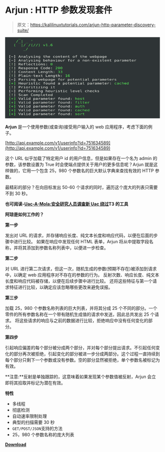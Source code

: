# Arjun : HTTP 参数发现套件

> 原文：<https://kalilinuxtutorials.com/arjun-http-parameter-discovery-suite/>

[![Arjun : HTTP Parameter Discovery Suite](img/b13057e81209e405f5d1cd92cf6720df.png "Arjun : HTTP Parameter Discovery Suite")](https://1.bp.blogspot.com/-FMtDhS9agg4/XbM5TIFcRLI/AAAAAAAADIU/8mykACyoWq8vlGg2Amoe644Es8B8dgRdwCLcBGAsYHQ/s1600/Arjun.png)

**Arjun** 是一个使用参数(或查询)接受用户输入的 web 应用程序，考虑下面的例子。

[http://api.example.com/v1/userinfo?id=751634589](http://api.example.com/v1/userinfo?id=751634589)

这个 URL 似乎加载了特定用户 id 的用户信息，但是如果存在一个名为 admin 的参数，该参数设置为 True 时会使端点提供关于用户的更多信息呢？Arjun 就是这样做的，它用一个包含 25，980 个参数名的巨大默认字典来查找有效的 HTTP 参数。

最精彩的部分？在向目标发出 50-60 个请求的同时，遍历这个庞大的列表只需要不到 30 秒。

**也可阅读-[Uac-A-Mola:安全研究人员调查新 Uac 绕过](https://kalilinuxtutorials.com/uac-a-mola-tool-for-security-researchers-to-investigate-new-uac-bypasses/)T3 的工具**

**阿琼是如何工作的？**

**第一步**

发出对 URL 的请求，并存储响应长度、纯文本长度和响应代码，以便在后面的步骤中进行比较。
如果在响应中发现任何 HTML 表单，Arjun 将从中提取字段名称，并将其添加到参数名称列表中，以便进一步检查。

**第二步**

对 URL 进行第二次请求，但这一次，随机生成的参数(预期不存在)被添加到请求中，以确定 web 应用程序对不存在的参数的行为。
反射次数、响应长度、纯文本长度和响应代码被存储，以便在后续步骤中进行比较。
还将这些特征与第一个请求特征进行比较，以确定应该忽略哪些更改来避免误报。

**第三步**

加载 25，980 个参数名称列表的巨大列表，并将其分成 25 个不同的部分。一个零件的所有参数名称在一个带有随机生成值的请求中发送，因此总共发出 25 个请求。
将这些请求的响应与之前的数据进行比较，拒绝响应中没有任何变化的部分。

**第四步**

引起响应偏差的每个部分被分成两个部分，并对每个部分提出请求。不引起任何变化的部分再次被拒绝，引起变化的部分被进一步分成两部分。这个过程一直持续到每个部分只剩下一个参数或没有参数。空的部分显然被拒绝，单个参数名被标记为有效。

**注意:**反射是单独跟踪的，这意味着如果发现某个参数值被反射，Arjun 会立即将其拾取并标记为潜在有效。

**特性**

*   多线程
*   彻底检测
*   自动速率限制处理
*   典型的扫描需要 30 秒
*   `GET/POST/JSON`支持的方法
*   25，980 个参数名称的庞大列表

[**Download**](https://github.com/s0md3v/Arjun)